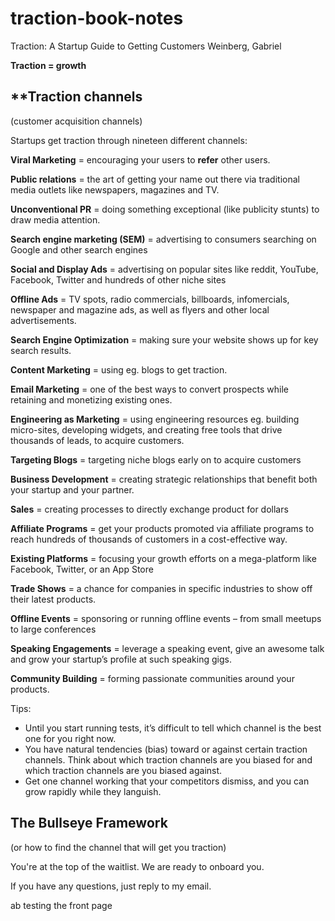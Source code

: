 # traction-book-notes

Traction: A Startup Guide to Getting Customers
Weinberg, Gabriel

**Traction = growth** 

## **Traction channels
(customer acquisition channels)

Startups get traction through nineteen different channels:

**Viral Marketing**
= encouraging your users to **refer** other users.

**Public relations**
= the art of getting your name out there via traditional media outlets like newspapers, magazines and TV.

**Unconventional PR**
= doing something exceptional (like publicity stunts) to draw media attention.

**Search engine marketing (SEM)** 
= advertising to consumers searching on Google and other search engines

**Social and Display Ads**
= advertising on popular sites like reddit, YouTube, Facebook, Twitter and hundreds of other niche sites

**Offline Ads**
= TV spots, radio commercials, billboards, infomercials, newspaper and magazine ads, as well as flyers and other local advertisements.

**Search Engine Optimization**
= making sure your website shows up for key search results.

**Content Marketing**
= using eg. blogs to get traction. 

**Email Marketing**
= one of the best ways to convert prospects while retaining and monetizing existing ones.

**Engineering as Marketing** 
= using engineering resources eg. building micro-sites, developing widgets, and creating free tools that drive thousands of leads, to acquire customers.

**Targeting Blogs**
= targeting niche blogs early on to acquire customers

**Business Development**
= creating strategic relationships that benefit both your startup and your partner.

**Sales**
= creating processes to directly exchange product for dollars

**Affiliate Programs**
= get your products promoted via affiliate programs to reach hundreds of thousands of customers in a cost-effective way.

**Existing Platforms**
= focusing your growth efforts on a mega-platform like Facebook, Twitter, or an App Store 

**Trade Shows** 
= a chance for companies in specific industries to show off their latest products.

**Offline Events**
= sponsoring or running offline events – from small meetups to large conferences

**Speaking Engagements**
= leverage a speaking event, give an awesome talk and grow your startup’s profile at such speaking gigs.

**Community Building**
= forming passionate communities around your products.

Tips:
- Until you start running tests, it’s difficult to tell which channel is the best one for you right now.
- You have natural tendencies (bias) toward or against certain traction channels. Think about which traction channels are you biased for and which traction channels are you biased against.
- Get one channel working that your competitors dismiss, and you can grow rapidly while they languish.

## The Bullseye Framework
(or how to find the channel that will get you traction)


You're at the top of the waitlist. We are ready to onboard you.

If you have any questions, just reply to my email. 

ab testing the front page
